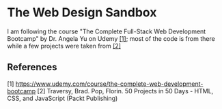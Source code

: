 # The Web Design Sandbox

I am following the course "The Complete Full-Stack Web Development Bootcamp" by Dr. Angela Yu  on Udemy [[1]](#1); most of the code is from there while a few projects were taken from [[2]](#2)

## References
<a id="1">[1]</a> https://www.udemy.com/course/the-complete-web-development-bootcamp
<a id="2">[2]</a> Traversy, Brad. Pop, Florin.
50 Projects in 50 Days - HTML, CSS, and JavaScript
(Packt Publishing)